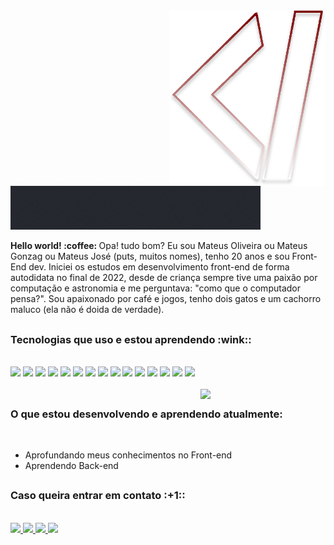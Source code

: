 <img src="logo.svg" width="250px" min-width="250px" max-width="250px" align="right" alt="Logo MateusGonzag">

<img src="logoName.gif">

<br/>

<p><strong>Hello world! :coffee:  </strong> Opa! tudo bom? Eu sou Mateus Oliveira ou Mateus Gonzag ou Mateus José (puts, muitos nomes), tenho 20 anos e sou Front-End dev. Iniciei os estudos em desenvolvimento front-end de forma autodidata no final de 2022, desde de criança sempre tive uma paixão por computação e astronomia e me perguntava: "como que o computador pensa?". Sou apaixonado por café e jogos, tenho dois gatos e um cachorro maluco (ela não é doida de verdade). </p>

##

<h3>Tecnologias que uso e estou aprendendo :wink::</h3>

<br/>

<div align="left">
  
  <a alt="HTML">
    <img src="https://img.shields.io/badge/HTML5-730000?style=for-the-badge&logo=html5&logoColor=white"/>
  </a>
  
  <a alt="CSS">
    <img src="https://img.shields.io/badge/CSS3-730000?style=for-the-badge&logo=css3&logoColor=white"/>
  </a>
  
  <a alt="Javascript">
    <img src="https://img.shields.io/badge/JavaScript-730000?style=for-the-badge&logo=javascript&logoColor=white"/>
  </a>
  
  <a alt="Sass">
    <img src="https://img.shields.io/badge/Sass-730000?style=for-the-badge&logo=sass&logoColor=white"/>
  </a>
  
  <a alt="React.Js">
    <img src="https://img.shields.io/badge/React-730000?style=for-the-badge&logo=react&logoColor=white"/>
  </a>
  
  <a alt="Redux">
    <img src="https://img.shields.io/badge/Redux-730000?style=for-the-badge&logo=redux&logoColor=white"/>
  </a>
  
  <a alt="Jquery">
    <img src="https://img.shields.io/badge/Jquery-730000?style=for-the-badge&logo=jquery&logoColor=white"/>
  </a>
  
  <a alt="Bootstrap">
    <img src="https://img.shields.io/badge/Bootstrap-730000?style=for-the-badge&logo=bootstrap&logoColor=white"/>
  </a>
  
  <a alt="Styled Components">
    <img src="https://img.shields.io/badge/Styled Components-730000?style=for-the-badge&logo=StyledComponents&logoColor=white"/>
  </a>

  <a alt="Tailwind">
    <img src="https://img.shields.io/badge/TailwindCSS-730000?style=for-the-badge&logo=TailwindCSS&logoColor=white"/>
  </a>

  <a alt="Node.Js">
    <img src="https://img.shields.io/badge/Node.Js-730000?style=for-the-badge&logo=Node.Js&logoColor=white"/>
  </a>

  <a alt="Express.Js">
    <img src="https://img.shields.io/badge/Express.Js-730000?style=for-the-badge&logo=Express&logoColor=white"/>
  </a>

  <a alt="MongoDB">
    <img src="https://img.shields.io/badge/MongoDb-730000?style=for-the-badge&logo=MongoDB&logoColor=white"/>
  </a>

  <a alt="PHP">
    <img src="https://img.shields.io/badge/PHP-730000?style=for-the-badge&logo=Php&logoColor=white"/>
  </a>

  <a alt="Python">
    <img src="https://img.shields.io/badge/Python-730000?style=for-the-badge&logo=Python&logoColor=white"/>
  </a>
  
</div>

<br/>

<img src="https://media.tenor.com/jNgKSlUpmkEAAAAC/typing-laptop.gif" width=200px align="right">



##

<h3>O que estou desenvolvendo e aprendendo atualmente:</h3>

<br/>

+ Aprofundando meus conhecimentos no Front-end
+ Aprendendo Back-end

##

<h3>Caso queira entrar em contato :+1::</h3>

<br/>

<div align="left">
  
  <a href="https://www.instagram.com/mateus_.gonzaga/" alt="Instagram">
    <img src="https://img.shields.io/badge/-Instagram-730000?style=for-the-badge&logo=Instagram&logoColor=FFF"/>
  </a>
  
  <a href="https://www.linkedin.com/in/mateusgonzagadev" alt="Linkedin">
    <img src="https://img.shields.io/badge/-Linkedin-730000?style=for-the-badge&logo=Linkedin&logoColor=FFF"/>
  </a>
  
  <a href="https://t.me/MateusGonzag" alt="Telegram">
    <img src="https://img.shields.io/badge/-Telegram-730000?style=for-the-badge&logo=Telegram&logoColor=FFF"/>
  </a>

  <a href="https://gonzagdev.web.app" alt="Portfolio">
    <img src="https://img.shields.io/badge/-Portfolio-730000?style=for-the-badge&logo=Porfolio&logoColor=FFF"/>
  </a>
  
</div>
